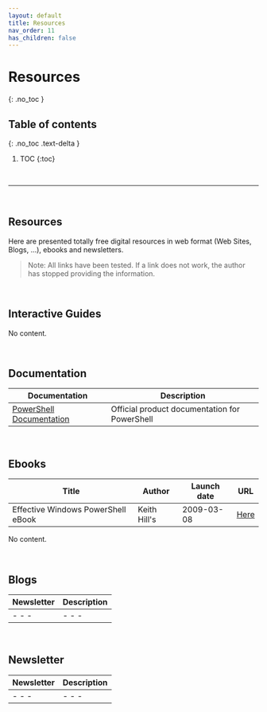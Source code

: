 ```yaml
---
layout: default
title: Resources
nav_order: 11
has_children: false
---
```


# Resources
{: .no_toc }


## Table of contents
{: .no_toc .text-delta }

1. TOC
{:toc}

<br/>

---

<br/>

## Resources

Here are presented totally free digital resources in web format (Web Sites, Blogs, ...), ebooks and newsletters.

> Note: All links have been tested. If a link does not work, the author has stopped providing the information.

<br/>

## Interactive Guides


<!-- 
| Topic | Guide |
| :---: | ---   | 
| - - - | - - - |

--> 

No content.



<br/>

## Documentation

| Documentation | Description |
| --- | --- | 
| [PowerShell Documentation](https://learn.microsoft.com/en-us/powershell/) | Official product documentation for PowerShell |

<br/>

## Ebooks


| Title | Author    | Launch date   | URL   |
| ---   | ---       | ---           | ---   | 
| Effective Windows PowerShell eBook | Keith Hill's | 2009-03-08 | [Here](https://onedrive.live.com/redir?resid=5A8D2641E0963A97!6929&authkey=!AJdUaNzW7L9yC18&ithint=file%2cpdf)| 


No content.

<br/>

## Blogs


| Newsletter | Description | 
| --- | --- | 
|- - - | - - - | - - - | - - -|


<br/>

## Newsletter

| Newsletter | Description | 
| --- | --- | 
|- - - | - - - | - - - | - - -|

<br/>
